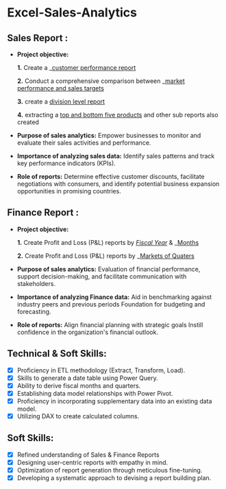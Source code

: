 # Excel-Sales-Analytics
## Sales Report :


- **Project objective:** 

    **1.** Create a _[customer performance report](https://github.com/Yashu8720/Excel-Sales-Analytics/blob/main/customer%20net%20sales%20performance.pdf)

    **2.** Conduct a comprehensive comparison between _[market performance and sales targets](https://github.com/Yashu8720/Excel-Sales-Analytics/blob/main/net%20sales%20vs%20target.pdf)

    **3.** create a [division level report](https://github.com/Yashu8720/Excel-Sales-Analytics/blob/main/division%20level%20report.pdf)

    **4.** extracting a [top and bottom five products](https://github.com/Yashu8720/Excel-Sales-Analytics/blob/main/top%20and%20bottom%20five.pdf)
    and other sub reports also created

- **Purpose of sales analytics:** Empower businesses to monitor and evaluate their sales activities and performance.

- **Importance of analyzing sales data:** Identify sales patterns and track key performance indicators (KPIs).

- **Role of reports:** Determine effective customer discounts, facilitate negotiations with consumers, and identify potential business expansion opportunities in promising countries.


## Finance Report :
- **Project objective:** 

    **1.** Create Profit and Loss (P&L) reports by _[Fiscal Year](https://github.com/Yashu8720/Excel-Sales-Analytics/blob/main/p%26L%20reports%20for%203.pdf)_ & _[Months](https://github.com/Yashu8720/Excel-Sales-Analytics/blob/main/p%26l%20report%20of%20months.pdf) 

   **2.** Create Profit and Loss (P&L) reports by _[Markets of Quaters](https://github.com/Yashu8720/Excel-Sales-Analytics/blob/main/quater%20performance.pdf)

- **Purpose of sales analytics:** Evaluation of financial performance, support decision-making, and facilitate communication with stakeholders.

- **Importance of analyzing Finance data:** Aid in benchmarking against industry peers and previous periods Foundation for budgeting and forecasting.

- **Role of reports:** Align financial planning with strategic goals Instill confidence in the organization's financial outlook.


## Technical & Soft Skills:
- [x]	Proficiency in ETL methodology (Extract, Transform, Load).
- [x]	Skills to generate a date table using Power Query.
- [x]	Ability to derive fiscal months and quarters.
- [x]	Establishing data model relationships with Power Pivot.
- [x]	Proficiency in incorporating supplementary data into an existing data model.
- [x]	Utilizing DAX to create calculated columns.

## Soft Skills:
- [x]	Refined understanding of Sales & Finance Reports
- [x]	Designing user-centric reports with empathy in mind.
- [x]	Optimization of report generation through meticulous fine-tuning.
- [x]	Developing a systematic approach to devising a report building plan.
